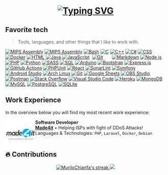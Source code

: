 <h1 align="center">
  <a href="https://git.io/typing-svg"><img src="https://readme-typing-svg.herokuapp.com/?font=Fira+Code&size=75&duration=1500&pause=600&color=0CE82B&background=000000EE&center=true&vCenter=true&multiline=true&width=1920&height=384&lines=Hello+there!;My+name+is+Murilo+Chianfa;Welcome+to+my+README" alt="Typing SVG" /></a>
</h1>

<h2 align="left">Favorite tech</h2>

> Tools, languages, and other things that I like to work with.

<p>
  <a href="https://github.com/search?q=user%3AMuriloChianfa+language%3Aphp"><img alt="MIPS Assembly" src="https://img.shields.io/badge/-Apache-D22128?style=flat&logo=apache&logoColor=fff"></a>
  <a href="https://github.com/search?q=user%3AMuriloChianfa+language%3Aassembly"><img alt="MIPS Assembly" src="https://custom-icon-badges.herokuapp.com/badge/Assembly-525252.svg?logo=asm-hex&logoColor=white"></a>
  <a href="https://github.com/search?q=user%3AMuriloChianfa+language%3Abash"><img alt="Bash" src="https://img.shields.io/badge/Bash-121011.svg?logo=gnu-bash&logoColor=white"></a>
  <a href="https://github.com/search?q=user%3AMuriloChianfa+language%3Ac"><img alt="C" src="https://custom-icon-badges.herokuapp.com/badge/C-03599C.svg?logo=c-in-hexagon&logoColor=white"></a>
  <a href="https://github.com/search?q=user%3AMuriloChianfa+language%3Acpp"><img alt="C++" src="https://custom-icon-badges.herokuapp.com/badge/C++-9C033A.svg?logo=cpp2&logoColor=white"></a>
  <a href="https://github.com/search?q=user%3AMuriloChianfa+language%3Acsharp"><img alt="C#" src="https://custom-icon-badges.herokuapp.com/badge/C%23-68217A.svg?logo=cs2&logoColor=white"></a>
  <a href="https://github.com/search?q=user%3AMuriloChianfa+language%3Acss"><img alt="CSS" src="https://img.shields.io/badge/CSS-1572B6.svg?logo=css3&logoColor=white"></a>
  <a href="https://github.com/search?q=user%3AMuriloChianfa+language%3Adocker"><img alt="Docker" src="https://img.shields.io/badge/-Docker-2496ED?style=flat&logo=docker&logoColor=fff"></a>
  <a href="https://github.com/search?q=user%3AMuriloChianfa+language%3Ahtml"><img alt="HTML" src="https://img.shields.io/badge/HTML-E34F26.svg?logo=html5&logoColor=white"></a>
  <a href="https://github.com/search?q=user%3AMuriloChianfa+language%3Ajava"><img alt="Java" src="https://custom-icon-badges.herokuapp.com/badge/Java-007396.svg?logo=java&logoColor=white"></a>
  <a href="https://github.com/search?q=user%3AMuriloChianfa+language%3Ajavascript"><img alt="JavaScript" src="https://img.shields.io/badge/JavaScript-F7DF1E.svg?logo=javascript&logoColor=black"></a>
  <a href="https://github.com/search?q=user%3AMuriloChianfa+language%3Aphp"><img alt="" src="https://img.shields.io/badge/-Laravel-FF2D20?style=flat&logo=laravel&logoColor=fff"></a>
  <a href="https://github.com/search?q=user%3AMuriloChianfa+language%3Aphp"><img alt="Git" src="https://img.shields.io/badge/-Git-F05032?style=flat&logo=git&logoColor=fff"></a>
  <a href="https://github.com/search?q=user%3AMuriloChianfa+language%3Aphp"><img alt="" src="https://img.shields.io/badge/-Ubuntu-E95420?style=flat&logo=ubuntu&logoColor=fff"></a>
  <a href="https://github.com/search?q=user%3AMuriloChianfa+language%3Aphp"><img alt="" src="https://img.shields.io/badge/-Composer-885630?style=flat&logo=composer&logoColor=fff"></a>
  <a href="https://github.com/search?q=user%3AMuriloChianfa+language%3Aphp"><img alt="" src="https://img.shields.io/badge/-Grafana-F46800?style=flat&logo=grafana&logoColor=fff"></a>
  <a href="https://github.com/search?q=user%3AMuriloChianfa+language%3Aphp"><img alt="" src="https://img.shields.io/badge/-Linux-000?style=flat&logo=linux&logoColor=fff"></a>
  <a href="https://github.com/search?q=user%3AMuriloChianfa+language%3Aphp"><img alt="" src="https://img.shields.io/badge/-Vim-019733?style=flat&logo=vim&logoColor=white"></a>
  <a href="https://github.com/search?q=user%3AMuriloChianfa+language%3Aphp"><img alt="" src="https://img.shields.io/badge/-cURL-073551?style=flat&&logo=curl&logoColor=ffffff"></a>
  <a href="https://github.com/search?q=user%3AMuriloChianfa+language%3Amarkdown"><img alt="Markdown" src="https://img.shields.io/badge/Markdown-000000.svg?logo=markdown&logoColor=white"></a>
  <a href="https://github.com/search?q=user%3AMuriloChianfa+language%3Ajavascript"><img alt="Node.js" src="https://img.shields.io/badge/Node.js-43853D.svg?logo=node.js&logoColor=white"></a>
  <a href="https://github.com/search?q=user%3AMuriloChianfa+language%3Aphp"><img alt="PHP" src="https://img.shields.io/badge/PHP-777BB4.svg?logo=php&logoColor=white"></a>
  <a href="https://github.com/search?q=user%3AMuriloChianfa+language%3Apython"><img alt="Python" src="https://img.shields.io/badge/Python-14354C.svg?logo=python&logoColor=white"></a>
  <a href="https://github.com/search?q=user%3AMuriloChianfa+language%3Asass"><img alt="SASS" src="https://img.shields.io/badge/Sass-hotpink.svg?logo=SASS&logoColor=white"></a>
  <a href="https://github.com/search?q=user%3AMuriloChianfa+language%3Asql"><img alt="SQL" src="https://custom-icon-badges.herokuapp.com/badge/SQL-025E8C.svg?logo=database&logoColor=white"></a>
  <a href="#"><img alt="Arduino" src="https://img.shields.io/badge/-Arduino-00979D?logo=Arduino&logoColor=white"></a>
  <a href="#"><img alt="Bootstrap" src="https://img.shields.io/badge/Bootstrap-7952B3.svg?logo=bootstrap&logoColor=white"></a>
  <a href="#"><img alt="Express.js" src="https://img.shields.io/badge/Express.js-404d59.svg?logo=express&logoColor=white"></a>
  <a href="#"><img alt="GitHub Actions" src="https://img.shields.io/badge/GitHub%20Actions-2671E5.svg?logo=github%20actions&logoColor=white"></a>
  <a href="#"><img alt="PHPUnit" src="https://custom-icon-badges.herokuapp.com/badge/PHPUnit-366488.svg?logo=test-tube&logoColor=white"></a>
  <a href="#"><img alt="React" src="https://img.shields.io/badge/React-20232a.svg?logo=react&logoColor=%2361DAFB"></a>
  <a href="#"><img alt="SonarLint" src="https://img.shields.io/badge/-SonarLint-CB2029?logo=sonarlint&logoColor=white"></a>
  <a href="#"><img alt="Symfony" src="https://img.shields.io/badge/Symfony-111111.svg?logo=symfony&logoColor=white"></a>
  <a href="#"><img alt="Android Studio" src="https://img.shields.io/badge/Android%20Studio-008678.svg?logo=android-studio&logoColor=white"></a>
  <a href="#"><img alt="Arch Linux" src="https://img.shields.io/badge/Arch%20Linux-1793D1.svg?logo=arch-linux&logoColor=white"></a>
  <a href="#"><img alt="Git" src="https://img.shields.io/badge/Git-F05033.svg?logo=git&logoColor=white"></a>
  <a href="#"><img alt="Google Sheets" src="https://img.shields.io/badge/Google%20Sheets-34A853.svg?logo=google%20sheets&logoColor=white"></a>
  <a href="#"><img alt="OBS Studio" src="https://img.shields.io/badge/-OBS%20Studio-302E31?logo=obs-studio&logoColor=white"></a>
  <a href="#"><img alt="Postman" src="https://img.shields.io/badge/Postman-FF6C37?logo=postman&logoColor=white"></a>
  <a href="#"><img alt="Stack Overflow" src="https://img.shields.io/badge/-Stack%20Overflow-FE7A16?logo=stack-overflow&logoColor=white"></a>
  <a href="#"><img alt="Visual Studio Code" src="https://img.shields.io/badge/Visual%20Studio%20Code-0078d7.svg?logo=visual-studio-code&logoColor=white"></a>
  <a href="#"><img alt="Heroku" src="https://img.shields.io/badge/Heroku-430098.svg?logo=heroku&logoColor=white"></a>
  <a href="#"><img alt="MongoDB" src ="https://img.shields.io/badge/MongoDB-4ea94b.svg?logo=mongodb&logoColor=white"></a>
  <a href="#"><img alt="MySQL" src="https://img.shields.io/badge/MySQL-00f.svg?logo=mysql&logoColor=white"></a>
  <a href="#"><img alt="PostgreSQL" src ="https://img.shields.io/badge/PostgreSQL-316192.svg?logo=postgresql&logoColor=white"></a>
  <a href="#"><img alt="SQLite" src ="https://img.shields.io/badge/SQLite-07405e.svg?logo=sqlite&logoColor=white"></a>
</p>

<h2 align="left">Work Experience</h2>

In the overview below you will find my most recent work experience:

[<img align="left" height="94px" width="94px" alt="Made4it" src="img/m4it.png"/>](https://www.made4it.com.br/)

**Software Developer** \
[**Made4it**](https://www.made4it.com.br/) • Helping ISPs with fight of DDoS Attacks! \
Languages & Technologies: `PHP`, `Laravel`, `Docker`, `Debian` \
<br/>

## 🔥 Contributions

<div align="center">
  <a href="https://github.com/MuriloChianfa">
    <img title="🔥 Get streak stats for your profile at git.io/streak-stats" alt="MuriloChianfa's streak" src="https://github-readme-streak-stats-seven-azure.vercel.app/?user=MuriloChianfa&theme=monokai-metallian&mode=weekly&border_radius=0&hide_border=true"/>
    <img height="195em" src="https://github-readme-stats-git-masterrstaa-rickstaa.vercel.app/api/top-langs/?username=MuriloChianfa&show_icons=true&theme=ayu-mirage&hide_border=true&border_radius=0&include_all_commits=true&count_private=true&include_all_commits=true&disable_animations=true&hide=css,javascript&langs_count=5"/>
  </a>
</div>
